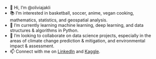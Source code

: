 - 👋 Hi, I’m @oliviajakli
- :books:	I’m interested in basketball, soccer, anime, vegan cooking, mathematics, statistics, and geospatial analysis.
- :brain:	I’m currently learning machine learning, deep learning, and data structures & algorithms in Python.
- 🌱 I’m looking to collaborate on data science projects, especially in the areas of climate change prediction & mitigation, and environmental impact & assessment.
- 📫 Connect with me on [LinkedIn](https://www.linkedin.com/in/olivia-jakli/) and [Kaggle](https://www.kaggle.com/oliviajakli).
